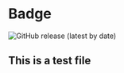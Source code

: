 # Badge

![GitHub release (latest by date)](https://img.shields.io/github/v/release/shuchitach/test-project)

## This is a test file